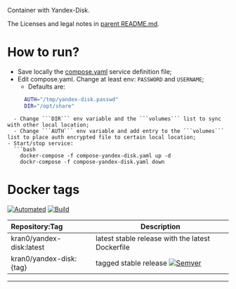 Container with Yandex-Disk.

The Licenses and legal notes in [parent README.md](../README.md). 

# How to run?

- Save locally the [compose.yaml](../compose-yandex-disk.yaml) service definition file;
- Edit compose.yaml. Change at least env: ```PASSWORD``` and ```USERNAME```;
  - Defaults are:
  ```bash
    AUTH="/tmp/yandex-disk.passwd"
    DIR="/opt/share"
```
  - Change ```DIR``` env variable and the ```volumes``` list to sync with other local location;
  - Change ```AUTH``` env variable and add entry to the ```volumes``` list to place auth encrypted file to certain local location;
- Start/stop service:
  ```bash
    docker-compose -f compose-yandex-disk.yaml up -d
    dockr-compose -f compose-yandex-disk.yaml down
```

# Docker tags

[![Automated][badge_docker_automated]][link_docker_tags]
[![Build][badge_docker_build]][link_docker_builds]

| Repository:Tag | Description |
|:--|---|
| kran0/yandex-disk:latest | latest stable release with the latest Dockerfile |
| kran0/yandex-disk:{tag}  | tagged stable release [![Semver][badge_docker_semver]][link_docker_tags] |

---
[badge_docker_automated]:https://img.shields.io/docker/automated/kran0/yandex-disk?style=for-the-badge&cacheSeconds=3600
[badge_docker_build]:https://img.shields.io/docker/build/kran0/yandex-disk?style=for-the-badge&cacheSeconds=3600
[badge_docker_semver]:https://img.shields.io/docker/v/kran0/yandex-disk?sort=semver&style=social&cacheSeconds=3600
[link_docker_tags]:https://hub.docker.com/r/kran0/yandex-disk/tags?page=1&ordering=last_updated
[link_docker_builds]:https://hub.docker.com/r/kran0/yandex-disk/builds
